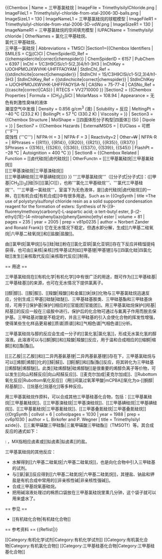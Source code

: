 {{Chembox
| Name = 三甲基氯硅烷
| ImageFile = TrimethylsilylChloride.png
| ImageFileL1 = Trimethylsilyl-chloride-from-xtal-2006-3D-balls.png
| ImageSizeL1 = 130
| ImageNameL1 = 三甲基氯硅烷的球棍模型
| ImageFileR1 = Trimethylsilyl-chloride-from-xtal-2006-3D-vdW.png
| ImageSizeR1 = 130
| ImageNameR1 = 三甲基氯硅烷的空间填充模型
| IUPACName = Trimethylsilyl chloride
| OtherNames = 氯化三甲基硅烷、<br />氯代三甲基硅烷、<br />三甲基一氯硅烷
| Abbreviations = TMSCl
|Section1={{Chembox Identifiers
| SMILES = C[Si](C)(C)Cl
| ChemSpiderID_Ref = {{chemspidercite|correct|chemspider}}
| ChemSpiderID = 6157
| PubChem = 6397
| InChI = 1/C3H9ClSi/c1-5(2,3)4/h1-3H3
| InChIKey = IJOOHPMOJXWVHK-UHFFFAOYAM
| StdInChI_Ref = {{stdinchicite|correct|chemspider}}
| StdInChI = 1S/C3H9ClSi/c1-5(2,3)4/h1-3H3
| StdInChIKey_Ref = {{stdinchicite|correct|chemspider}}
| StdInChIKey = IJOOHPMOJXWVHK-UHFFFAOYSA-N
| CASNo = 75-77-4
| CASNo_Ref = {{cascite|correct|CAS}}
| RTECS = VV2710000
  }}
|Section2 = {{Chembox Properties
| Formula = (CH<sub>3</sub>)<sub>3</sub>SiCl
| MolarMass = 108.94
| Appearance = 无色有刺激性臭味的液体<br />潮湿空气中发烟
| Density = 0.856 g/cm<sup>3</sup> (液)
| Solubility = 反应
| MeltingPt = −40 °C (233.2 K)
| BoilingPt = 57 °C (330.2 K)
| Viscosity =
  }}
| Section3 = {{Chembox Structure
| MolShape = [[四面体形分子构型|四面体]] (Si)
| Dipole =
  }}
| Section7 = {{Chembox Hazards
| ExternalMSDS =
| EUClass = 可燃 ('''F''')<br />腐蚀性 ('''C''')
| NFPA-H = 3
| NFPA-F = 3 | Reactivity=2 | Other=<s>W</s>
| NFPA-R =
| RPhrases = {{R11}}, {{R14}}, {{R20}}, {{R21}}, {{R35}}, {{R37}}
| SPhrases = {{S16}}, {{S26}}, {{S36}}, {{S37}}, {{S39}}, {{S45}}
| FlashPt = −28 °C
| Autoignition = 400 °C
  }}
| Section8 = {{Chembox Related
| Function = [[卤代硅烷|卤代硅烷]]
| OtherFunctn = [[三甲基氟硅烷|三甲基氟硅烷]]<br />[[三甲基溴硅烷|三甲基溴硅烷]]<br />[[三甲基碘硅烷|三甲基碘硅烷]]}}
}}
'''三甲基氯硅烷'''（[[分子式|分子式]]：([[甲基|CH<sub>3</sub>]])<sub>3</sub>[[硅|Si]][[氯|Cl]]），也称'''氯化三甲基硅烷'''、'''氯代三甲基硅烷'''、'''三甲基一氯硅烷'''，室温下为无色液体，是[[卤代硅烷|卤代硅烷]]的一种，在[[有机合成|有机合成]]中有很多用途。<ref>Such as in {{OrgSynth | title =<nowiki>The use of polystyrylsulfonyl chloride resin as a solid supported condensation reagent for the formation of esters: Synthesis of N-[(9-fluorenylmethoxy)carbonyl]-L-aspartic acid; α tert-butyl ester, β-(2-ethyl[(1E)-(4-nitrophenyl)azo]phenyl]amino]ethyl ester</nowiki> | volume = 81 | pages = 235 | year = 2005 | prep = v81p0235 | author = Norbert Zander and Ronald Frank}}</ref> 它在无水情况下稳定，但遇水即分解，生成[[六甲基二硅氧烷|六甲基二硅氧烷]]和[[盐酸|盐酸]]。

由[[氯甲烷|氯甲烷]]与[[硅|硅]]粉在[[氯化亚铜|氯化亚铜]]存在下反应并精馏提纯获得，也可由[[亲核|亲核]]性甲基试剂如[[甲基锂|甲基锂]]与[[四氯化硅|四氯化硅]]发生[[亲核取代反应|亲核取代反应]]制得。

== 用途 ==

三甲基氯硅烷在[[有机化学|有机化学]]中有很广泛的用途，既可作为[[三甲基硅基|三甲基硅基]]的来源，也可在无水情况下提供氯离子。

[[醇|醇]]、[[胺|胺]]、[[羧酸|羧酸]]和金属[[炔|炔]]化物与三甲基氯硅烷迅速反应，分别生成三甲基[[硅醚|硅醚]]、三甲基硅基胺类、三甲硅基酯和三甲硅基炔烃，可用于[[保护基|保护]]相应的[[官能团|官能团]]。用三甲基氯硅烷保护[[羟基|羟基]]的反应一般在三级胺中进行。保护后的化合物可通过与氟离子作用而脱去保护基。三甲硅基对酸是不稳定的，并且三甲硅基的引入会使化合物的挥发性增强，使得某些生化样品更易被[[质谱|质谱]]和[[气相色谱|气相色谱]]分析。

三甲基氯硅烷与醇的反应会生成一分子的[[氯化氢|氯化氢]]，形成无水氯化氢的醇溶液。此溶液可以与[[酮|酮]]和[[羧酸|羧酸]]反应，用于温和合成相应的[[缩酮|缩酮]]和[[酯|酯]]。

[[三乙胺|三乙胺]]和[[二异丙基氨基锂|二异丙基氨基锂]]存在下，三甲基氯硅烷与可以[[烯醇|烯醇]]化的[[醛|醛]]、[[酮|酮]]和[[酯|酯]]反应，将其转化为三甲硅基[[烯醇醚|烯醇醚]]。此类[[硅烯醇醚|硅烯醇醚]]是很重要的烯醇负离子等价物，可以发生[[向山羟醛反应|向山羟醛反应]]、[[麦克尔加成|麦克尔加成]]、[[Rubottom氧化反应|Rubottom氧化反应]]（用[[间氯过氧苯甲酸|mCPBA]]氧化为α-[[酮醇|羟基酮]]）、[[烷基化|烷基化]]等多种反应。

用三甲基氯硅烷作原料，可以合成其他三甲基硅基化合物，包括：[[三甲基氟硅烷|三甲基氟硅烷]]、[[三甲基溴硅烷|三甲基溴硅烷]]、[[三甲基碘硅烷|三甲基碘硅烷]]、[[三甲基氰硅烷|三甲基氰硅烷]]、[[三甲基叠氮硅烷|三甲基叠氮硅烷]]<ref>{{OrgSynth | collvol = 6 | collvolpages = 1030 | year = 1988 | prep = cv6p1030 | author = L. Birkofer and P. Wegner | title = Trimethylsilyl azide}}</ref>、[[三氟甲磺酸三甲硅酯|三氟甲磺酸三甲硅酯]]（TMSOTf）等。其合成反应的通式如下：

: <math>\rm MX + Me_3Si-Cl \rightarrow MCl + Me_3Si-X\,</math>，MX指相应卤素或[[拟卤素|拟卤素]]的盐。

三甲基氯硅烷的其他反应：

* 水解得到[[六甲基二硅氧烷|六甲基二硅氧烷]]，也是向化合物中引入三甲硅基的试剂。
* 与[[氨|氨]]反应得到[[六甲基二硅氮烷|六甲基二硅氮烷]]，其锂盐、钠盐和钾盐是有机合成中常用的[[非亲核性碱|非亲核性强碱]]。
* 合成三甲基烷氧基硅烷。
* 把用碱溶液处理过的棉质口袋放在三甲基氯硅烷里熏几分钟，这个袋子就可以用来盛水了。

== 参见 ==

* [[有机硅化合物|有机硅化合物]]

== 参考资料 ==
{{Reflist|}}

[[Category:有机化学试剂|Category:有机化学试剂]]
[[Category:有机氯化合物|Category:有机氯化合物]]
[[Category:三甲基硅基化合物|Category:三甲基硅基化合物]]